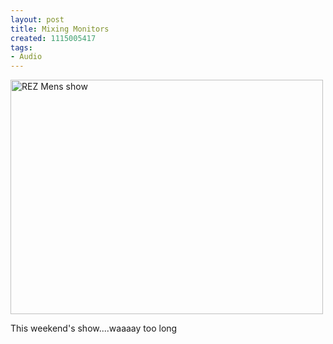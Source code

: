 ```yaml
--- 
layout: post
title: Mixing Monitors
created: 1115005417
tags: 
- Audio
---
```

<a href="http://www.flickr.com/photos/43545096@N00/11887065/" title="REZ Mens show by mprasuhn, on Flickr"><img src="http://farm1.staticflickr.com/7/11887065_ca15c96a48.jpg" width="500" height="375" alt="REZ Mens show"></a>

This weekend's show....waaaay too long

